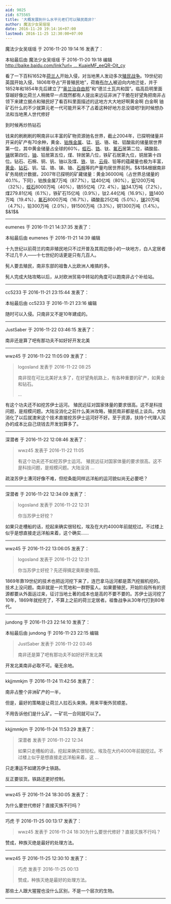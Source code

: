 ```yaml
---
aid: 9025
zid: 675565
title: '大概发展到什么水平元老们可以殖民南非?'
author: 魔法少女吴瑶瑶
date: 2016-11-20 19:14:16+07:00
lastmod: 2016-11-25 12:30:00+07:00
---
```


魔法少女吴瑶瑶 于 2016-11-20 19:14:16 发表了：

本帖最后由 魔法少女吴瑶瑶 于 2016-11-20 19:18 编辑 [http://baike.baidu.com/link?url= ... KuajeMF\_eeQR-Oit\_cy](http://baike.baidu.com/link?url=bzbjvCguvnVZHOs_u6kPEJ0yNASOov3KTbCDp_xrK6mCz8tYxs3z3T0G_sk1s8FEXgGXRdIJEabsPU_kUpvrLUHa7pUhg_YrcYoYZjT7RsxB1BNonfI2TaWqqVZxRHuGDo10ftx-2qDSCCOO35Ys3K1WKuajeMF_eeQR-Oit_cy)

看了一下百科1652年[荷兰人](http://baike.baidu.com/view/46837.htm)开始入侵，对当地黑人发动多次[殖民战争](http://baike.baidu.com/view/3414784.htm)。19世纪初英国开始入侵，1806年夺占“开普殖民地”，荷裔[布尔人](http://baike.baidu.com/view/231110.htm)被迫向内地迁徙，并于1852年和1854年先后建立了“[奥兰治自由邦](http://baike.baidu.com/view/889754.htm)”和“德兰土瓦共和国”。临高启明里面穿越好像比荷兰人稍微早一点既然都有人提出来远征非洲了干脆在好望角把南非占领下来建立据点和殖民好了看百科里面描述的这地方大大地好啊黄金啊 白金啊 铀矿石什么的不少就算元老一代可能开采不了占着这种好地方总没错吧?到时候想办法和当地黑人世代修好

到时候再炒热钻石

钱来的刷刷刷的啊南非以丰富的矿物资源驰名世界，截止2004年，已探明储量并开采的矿产有70余种，黄金、[铂族金属](http://baike.baidu.com/view/512212.htm)、锰、[钒](http://baike.baidu.com/view/39065.htm)、铬、硅、铝酸盐的储量居世界第一位，其中黄金储量占全球的60%，[蛭石](http://baike.baidu.com/view/126771.htm)、[锆](http://baike.baidu.com/view/38860.htm)、钛、[氟石](http://baike.baidu.com/view/453114.htm)居第二位，磷酸盐、[锑](http://baike.baidu.com/subview/30682/11186336.htm)居第四位，[铀](http://baike.baidu.com/view/23264.htm)、铅居第五位，煤、锌居第八位，铁矿石居第九位，铜居第十四位。钻石、石棉、铜、钒、铀以及煤、[铁](http://baike.baidu.com/subview/4649/7608842.htm)、钛、[云母](http://baike.baidu.com/subview/973/5047138.htm)、铅等的蕴藏量也极为丰富，[黄金](http://baike.baidu.com/subview/5937/7987816.htm)、[钻石](http://baike.baidu.com/subview/3467/5060730.htm)、钒、锰、铬、锑、铀、[石棉](http://baike.baidu.com/view/1021.htm)等的产量均居世界前列。\$&1\$&根据南非矿务局统计数据，2007年已探明的矿藏储量：黄金36000吨（占世界总储量的40.1%，下同），铂族金属7万吨（87.7%），锰40亿吨（80%），[钒](http://baike.baidu.com/view/39065.htm)1200万吨（32%），[蛭石](http://baike.baidu.com/view/126771.htm)8000万吨（40%），铬55亿吨（72. 4%），[铀](http://baike.baidu.com/view/23264.htm)34.1万吨（7.2%），煤279.81亿吨（6.1%），铁矿石15亿吨（0.9%），钛2.44亿吨（16.9%），[锆](http://baike.baidu.com/view/38860.htm)1400万吨（19.4%），[氟石](http://baike.baidu.com/view/453114.htm)8000万吨（16.7%），磷酸盐25亿吨（5.0%），[锑](http://baike.baidu.com/subview/30682/11186336.htm)20万吨（4.7%），铅300万吨（2.0%），锌1500万吨（3.3%），铜1300万吨（1.4%）。\$&1\$&

---------

eumenes 于 2016-11-21 14:37:35 发表了：

本帖最后由 eumenes 于 2016-11-21 14:39 编辑 

十九世纪以前荷兰的南非殖民地只不过开普及其周边很小的一块地方，白人定居者不过几千人——十七世纪的话更是只有几百人。

髡人要去殖民，南非东部的祖鲁人比欧洲人难搞的多。

髡人完成大陆攻略以后，从对欧洲贸易中转站的角度可以跑南非占个补给站。

---------

cc5233 于 2016-11-21 23:15:44 发表了：

本帖最后由 cc5233 于 2016-11-21 23:16 编辑 

随时可以入侵。只南非又不是10年建成的。

---------

JustSaber 于 2016-11-22 03:46:15 发表了：

南非还是算了吧有那功夫不如好好开发北美

---------

wwz45 于 2016-11-22 11:05:09 发表了：

> logosland 发表于 2016-11-22 08:25
> 
> 南非现在可比北美好太多了，在好望角航路上，有各种重要的矿产，如黄金和钻石。
> 
> ...



有这个功夫还不如挖苏伊士运河。 殖民远征对国家体量的要求很高。这不是科技问题，是规模问题。大陆没消化之前什么美洲攻略，殖民南非都是纸上谈兵。大陆消化了以后就澳宋这个技术直接挖苏伊士运河好不好。至于资源，扶持个代理人买办的成本比自己烧钱去开发划算多了。

---------

深潜者 于 2016-11-22 12:08:46 发表了：

> wwz45 发表于 2016-11-22 11:05
> 
> 有这个功夫还不如挖苏伊士运河。 殖民远征对国家体量的要求很高。这不是科技问题，是规模问题。大陆没消 ...



疏浚苏伊士漕河好像不难，但挖条能同样远洋船的运河貌似尚无必要吧？

---------

深潜者 于 2016-11-22 12:34:09 发表了：

> logosland 发表于 2016-11-22 12:31
> 
> 你当苏伊士好挖？



如果只走槽船的话，挖起来确实很轻松，埃及在大约4000年前就挖过。不过楼上似乎是想直接走远洋船来着，这个确实……

---------

wwz45 于 2016-11-22 13:06:05 发表了：

> logosland 发表于 2016-11-22 12:31
> 
> 你当苏伊士好挖？先还得搞定奥斯曼帝国。



1869年靠19世纪的技术也把运河挖下来了，连巴拿马运河都是蒸汽挖掘机挖的。技术上没问题。南非就是一片荒地和一群野蛮人。如果要殖民，开始阶段所有的资源都要从外面运过来，征讨当地土著的成本也是高的不要不要的。苏伊士运河挖了10年，1869年就挖完了，不算上之前的荷兰定居者。祖鲁战争从30年代打到80年代。

---------

jundong 于 2016-11-23 22:14:10 发表了：

本帖最后由 jundong 于 2016-11-23 22:15 编辑 


> 
> JustSaber 发表于 2016-11-22 03:46
> 
> 南非还是算了吧有那功夫不如好好开发北美



开发北美南非必取不可。毫无余地。

---------

kkjjmmkjm 于 2016-11-24 11:42:56 发表了：

南非占整个非洲矿产的一半，

但是，最好的策略是让荷兰人拉石头来换。用来平衡外贸顺差。

不用告诉他们是什么矿。一矿坑一合同就可以了。

---------

kkjjmmkjm 于 2016-11-24 11:53:29 发表了：

> 深潜者 发表于 2016-11-22 12:34
> 
> 如果只走槽船的话，挖起来确实很轻松，埃及在大约4000年前就挖过。不过楼上似乎是想直接走远洋船来着，这 ...



只走漕运不如建苏伊士铁路。

反正要驳货。铁路还更好控制。

---------

wwz45 于 2016-11-24 18:30:05 发表了：

为什么要世代修好？直接灭族不行吗？

---------

巧虎 于 2016-11-25 00:13:17 发表了：

> wwz45 发表于 2016-11-24 18:30为什么要世代修好？直接灭族不行吗？



赞成，种族灭绝是最好的处理方法。

---------

wwz45 于 2016-11-25 12:30:10 发表了：

> 巧虎 发表于 2016-11-25 00:13
> 
> 赞成，种族灭绝是最好的处理方法。



那些土人跟大猩猩也没什么区别，不是一个层次的生物。

---------

